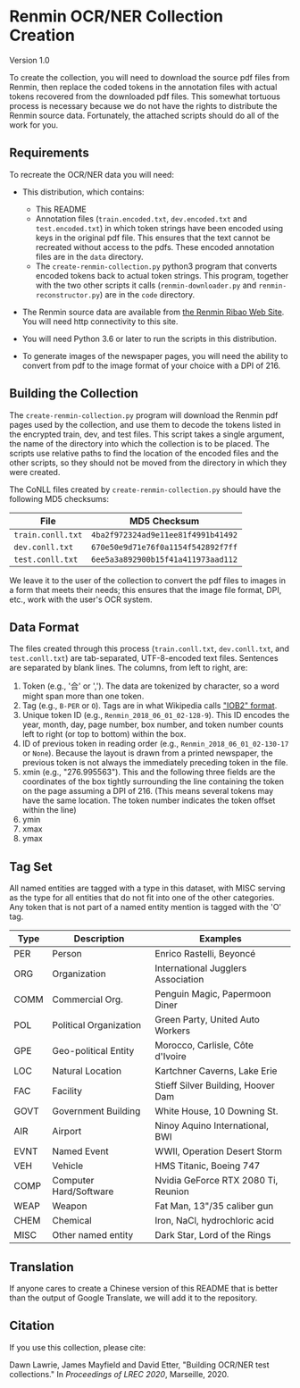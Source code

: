 # Renmin OCR/NER Collection Creation

Version 1.0

To create the collection, you will need to download the source pdf files from Renmin, then replace the coded tokens in the annotation files with actual tokens recovered from the downloaded pdf files. This somewhat tortuous process is necessary because we do not have the rights to distribute the Renmin source data. Fortunately, the attached scripts should do all of the work for you.

## Requirements

To recreate the OCR/NER data you will need:

* This distribution, which contains:
    * This README
    * Annotation files (```train.encoded.txt```, ```dev.encoded.txt``` and ```test.encoded.txt```) in which token strings have been encoded using keys in the original pdf file. This ensures that the text cannot be recreated without access to the pdfs. These encoded annotation files are in the ```data``` directory.
    * The ```create-renmin-collection.py``` python3 program that converts encoded tokens back to actual token strings. This program, together with the two other scripts it calls (```renmin-downloader.py``` and ```renmin-reconstructor.py```) are in the ```code``` directory.

* The Renmin source data are available from
[the Renmin Ribao Web Site](http://paper.people.com.cn/rmrb). You will need http connectivity to this site.

* You will need Python 3.6 or later to run the scripts in this distribution.

* To generate images of the newspaper pages, you will need the ability to convert from pdf to the image format of your choice with a DPI of 216.

## Building the Collection

The ```create-renmin-collection.py``` program will download the Renmin pdf pages used by the collection, and use them to decode the tokens listed in the encrypted train, dev, and test files. This script takes a single argument, the name of the directory into which the collection is to be placed. The scripts use relative paths to find the location of the encoded files and the other scripts, so they should not be moved from the directory in which they were created.

The CoNLL files created by ```create-renmin-collection.py``` should have the following MD5 checksums:

File                  | MD5 Checksum
----------------------|-------------
```train.conll.txt``` | ```4ba2f972324ad9e11ee81f4991b41492```
```dev.conll.txt```   | ```670e50e9d71e76f0a1154f542892f7ff```
```test.conll.txt```  | ```6ee5a3a892900b15f41a411973aad112```



We leave it to the user of the collection to convert the pdf files to images in a form that meets their needs; this ensures that the image file format, DPI, etc., work with the user's OCR system.

## Data Format

The files created through this process (```train.conll.txt```, ```dev.conll.txt```, and ```test.conll.txt```) are tab-separated, UTF-8-encoded text files. Sentences are separated by blank lines. The columns, from left to right, are:

1. Token (e.g., '合' or ','). The data are tokenized by character, so a word might span more than one token.
2. Tag (e.g., ```B-PER``` or ```O```). Tags are in what Wikipedia calls ["IOB2" format](https://en.wikipedia.org/wiki/Inside%E2%80%93outside%E2%80%93beginning_(tagging)).
3. Unique token ID (e.g., ```Renmin_2018_06_01_02-128-9```). This ID encodes the year, month, day, page number, box number, and token number counts left to right (or top to bottom) within the box.
4. ID of previous token in reading order (e.g., ```Renmin_2018_06_01_02-130-17``` or ```None```). Because the layout is drawn from a printed newspaper, the previous token is not always the immediately preceding token in the file.
5. xmin (e.g., "276.995563"). This and the following three fields are the coordinates of the box tightly surrounding the line containing the token on the page assuming a DPI of 216. (This means several tokens may have the same location. The token number indicates the token offset within the line)
6. ymin
7. xmax
8. ymax

## Tag Set

All named entities are tagged with a type in this dataset, with MISC serving as the type for all entities that do not fit into one of the other categories. Any token that is not part of a named entity mention is tagged with the 'O' tag.

Type     | Description            | Examples
---------|------------------------|----------
PER      | Person                 | Enrico Rastelli, Beyoncé
ORG      | Organization           | International Jugglers Association
COMM     | Commercial Org.        | Penguin Magic, Papermoon Diner
POL      | Political Organization | Green Party, United Auto Workers
GPE      | Geo-political Entity   | Morocco, Carlisle, Côte d'Ivoire
LOC      | Natural Location       | Kartchner Caverns, Lake Erie
FAC      | Facility               | Stieff Silver Building, Hoover Dam
GOVT     | Government Building    | White House, 10 Downing St.
AIR      | Airport                | Ninoy Aquino International, BWI
EVNT     | Named Event            | WWII, Operation Desert Storm
VEH      | Vehicle                | HMS Titanic, Boeing 747
COMP     | Computer Hard/Software | Nvidia GeForce RTX 2080 Ti, Reunion
WEAP     | Weapon                 | Fat Man, 13"/35 caliber gun 
CHEM     | Chemical               | Iron, NaCl, hydrochloric acid
MISC     | Other named entity     | Dark Star, Lord of the Rings

## Translation

If anyone cares to create a Chinese version of this README that is better than the output of Google Translate, we will add it to the repository.

## Citation

If you use this collection, please cite:

Dawn Lawrie, James Mayfield and David Etter, "Building OCR/NER test collections." In *Proceedings of LREC 2020*, Marseille, 2020.
